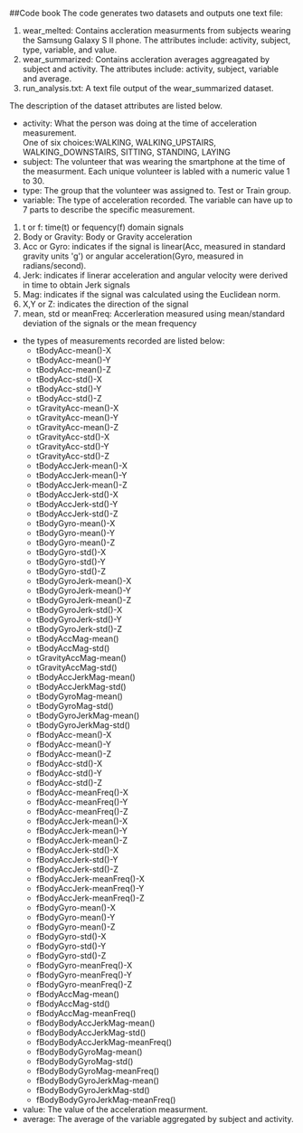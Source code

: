 ##Code book
The code generates two datasets and outputs one text file:
 1. wear_melted:  Contains accleration measurments from subjects wearing the Samsung Galaxy S II phone.  The attributes include:  activity, subject, type, variable, and value.
 2. wear_summarized:  Contains accleration averages aggreagated by subject and activity.  The attributes include: activity, subject, variable and average.
 3. run_analysis.txt:  A text file output of the wear_summarized dataset.

The description of the dataset attributes are listed below.

- activity: What the person was doing at the time of acceleration measurement.  
            One of six choices:WALKING, WALKING_UPSTAIRS, WALKING_DOWNSTAIRS, SITTING, STANDING, LAYING
- subject:  The volunteer that was wearing the smartphone at the time of the measurment.  Each unique volunteer is labled with a numeric value 1 to 30.
- type:     The group that the volunteer was assigned to.  Test or Train group.
- variable: The type of acceleration recorded.  The variable can have up to 7 parts to describe the specific measurement.  
 1. t or f:  time(t) or fequency(f) domain signals
 2. Body or Gravity:  Body or Gravity acceleration
 3. Acc or Gyro:  indicates if the signal is linear(Acc, measured in standard gravity units                                            'g') or angular acceleration(Gyro, measured in radians/second).
 4. Jerk: indicates if linerar acceleration and angular velocity were derived in time to                                       obtain Jerk signals
 5. Mag: indicates if the signal was calculated using the Euclidean norm.             
 6. X,Y or Z:  indicates the direction of the signal
 7. mean, std or meanFreq: Accerleration measured using mean/standard deviation of the signals or the mean frequency
- the types of measurements recorded are listed below:
    - tBodyAcc-mean()-X
    - tBodyAcc-mean()-Y
    - tBodyAcc-mean()-Z
    - tBodyAcc-std()-X
    - tBodyAcc-std()-Y
    - tBodyAcc-std()-Z
    - tGravityAcc-mean()-X
    - tGravityAcc-mean()-Y
    - tGravityAcc-mean()-Z
    - tGravityAcc-std()-X
    - tGravityAcc-std()-Y
    - tGravityAcc-std()-Z
    - tBodyAccJerk-mean()-X
    - tBodyAccJerk-mean()-Y
    - tBodyAccJerk-mean()-Z
    - tBodyAccJerk-std()-X
    - tBodyAccJerk-std()-Y
    - tBodyAccJerk-std()-Z
    - tBodyGyro-mean()-X
    - tBodyGyro-mean()-Y
    - tBodyGyro-mean()-Z
    - tBodyGyro-std()-X
    - tBodyGyro-std()-Y
    - tBodyGyro-std()-Z
    - tBodyGyroJerk-mean()-X
    - tBodyGyroJerk-mean()-Y
    - tBodyGyroJerk-mean()-Z  
    - tBodyGyroJerk-std()-X
    - tBodyGyroJerk-std()-Y
    - tBodyGyroJerk-std()-Z
    - tBodyAccMag-mean()
    - tBodyAccMag-std()
    - tGravityAccMag-mean()
    - tGravityAccMag-std()
    - tBodyAccJerkMag-mean()
    - tBodyAccJerkMag-std()
    - tBodyGyroMag-mean()
    - tBodyGyroMag-std()
    - tBodyGyroJerkMag-mean()
    - tBodyGyroJerkMag-std()
    - fBodyAcc-mean()-X
    - fBodyAcc-mean()-Y
    - fBodyAcc-mean()-Z
    - fBodyAcc-std()-X
    - fBodyAcc-std()-Y
    - fBodyAcc-std()-Z
    - fBodyAcc-meanFreq()-X
    - fBodyAcc-meanFreq()-Y
    - fBodyAcc-meanFreq()-Z
    - fBodyAccJerk-mean()-X
    - fBodyAccJerk-mean()-Y
    - fBodyAccJerk-mean()-Z
    - fBodyAccJerk-std()-X
    - fBodyAccJerk-std()-Y
    - fBodyAccJerk-std()-Z
    - fBodyAccJerk-meanFreq()-X
    - fBodyAccJerk-meanFreq()-Y
    - fBodyAccJerk-meanFreq()-Z
    - fBodyGyro-mean()-X
    - fBodyGyro-mean()-Y
    - fBodyGyro-mean()-Z
    - fBodyGyro-std()-X
    - fBodyGyro-std()-Y
    - fBodyGyro-std()-Z
    - fBodyGyro-meanFreq()-X
    - fBodyGyro-meanFreq()-Y
    - fBodyGyro-meanFreq()-Z
    - fBodyAccMag-mean()
    - fBodyAccMag-std()
    - fBodyAccMag-meanFreq()
    - fBodyBodyAccJerkMag-mean()
    - fBodyBodyAccJerkMag-std()
    - fBodyBodyAccJerkMag-meanFreq()
    - fBodyBodyGyroMag-mean()
    - fBodyBodyGyroMag-std()
    - fBodyBodyGyroMag-meanFreq()
    - fBodyBodyGyroJerkMag-mean()
    - fBodyBodyGyroJerkMag-std()
    - fBodyBodyGyroJerkMag-meanFreq()
- value:  The value of the acceleration measurment.
- average:  The average of the variable aggregated by subject and activity.

